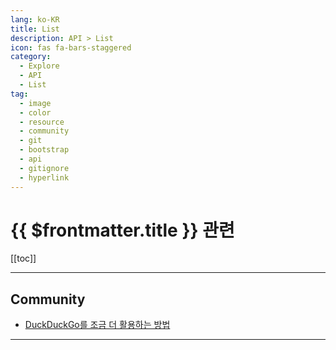 ```yaml
---
lang: ko-KR
title: List
description: API > List
icon: fas fa-bars-staggered
category:
  - Explore
  - API
  - List
tag:
  - image
  - color
  - resource
  - community
  - git
  - bootstrap
  - api
  - gitignore
  - hyperlink
---
```


# {{ $frontmatter.title }} 관련

[[toc]]

---

## Community

- [DuckDuckGo를 조금 더 활용하는 방법](https://www.clien.net/service/board/lecture/15302686)

---

<TagLinks />

[math-api]: https://math.vercel.app/home
